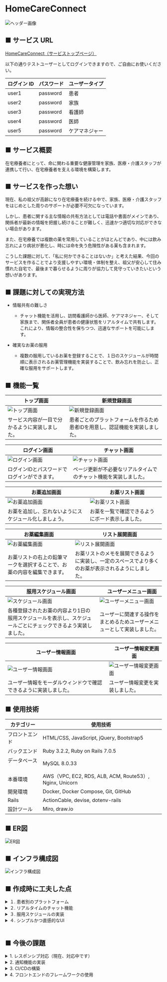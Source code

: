 # HomeCareConnect
![ヘッダー画像](/docs/img/Readme/hcc_readme.png)


## ■ サービス URL

[HomeCareConnect（サービストップページ）](https://yonex0821naoki.net/)

以下の通りテストユーザーとしてログインできますので、ご自由にお使いください。

| ログイン ID        | パスワード     | ユーザータイプ |
| ----------------- | ------------ | ------------ |
| user1 | password | 患者 |
| user2 | password | 家族 |
| user3 | password | 看護師 |
| user4 | password | 医師 |
| user5 | password | ケアマネジャー |

## ■ サービス概要

在宅療養者にとって、命に関わる重要な健康管理を家族、医療・介護スタッフが連携して行い、在宅療養者を支える環境を構築します。

## ■ サービスを作った想い

現在、私の祖父が高齢になり在宅療養を続ける中で、家族、医療・介護スタッフをはじめとした周りのサポートが必要不可欠になっています。

しかし、患者に関する主な情報の共有方法としては電話や書面がメインであり、関係者が最新の情報を把握し続けることが難しく、迅速かつ適切な対応ができない場合があります。

また、在宅療養では複数の薬を常用していることがほとんどであり、中には飲み忘れにより病状が悪化し、時には命を失う危険性がある薬も含まれます。

こうした課題に対して、「私に何かできることはないか」と考えた結果、今回のサービスを作ることでより支援しやすい環境・体制を整え、祖父が安心して住み慣れた自宅で、最後まで暮らせるように周りが協力して見守っていきたいという想いがあります。

## ■ 課題に対しての実現方法

- 情報共有の難しさ
  - チャット機能を活用し、訪問看護師から医師、ケアマネジャー、そして家族まで、関係者全員が患者の健康状態をリアルタイムで共有します。これにより、情報の整合性を保ちつつ、迅速なサポートを可能にします。

- 確実なお薬の服用
  - 複数の服用しているお薬を登録することで、１日のスケジュールが時間順に表示されるお薬管理機能を実装することで、飲み忘れを防止し、正確な服用をサポートします。

<!-- ## ■ サービス利用画面 -->

## ■ 機能一覧

| トップ画面 |　新規登録画面 |
| ---- | ---- |
| ![トップ画面](/docs/img/Readme/top-page.png) | ![新規登録画面](/docs/img/Readme/sign-up-page.png) |
| サービス内容が一目で分かるように実装しました。 | 患者ごとのプラットフォームを作るため患者IDを用意し、認証機能を実装しました。 |

| ログイン画面 |　チャット画面 |
| ---- | ---- |
| ![ログイン画面](/docs/img/Readme/login-page.png) | ![チャット画面](/docs/img/Readme/chat-page.png) |
| ログインIDとパスワードでログインができます。 | ページ更新が不必要なリアルタイムでのチャット機能を実装しました。 |

| お薬追加画面 |　お薬リスト画面 |
| ---- | ---- |
| ![お薬追加画面](/docs/img/Readme/medication-new-page.png) | ![お薬リスト画面](/docs/img/Readme/medication-list-page.png) |
| お薬を追加し、忘れないようにスケジュール化しましょう。 | お薬を一覧で確認できるようにボード表示しました。 |

| お薬編集画面 |　リスト展開画面 |
| ---- | ---- |
| ![お薬編集画面](/docs/img/Readme/medication-edit-page.png) | ![リスト展開画面](/docs/img/Readme/medication-list-toggle.png) |
| お薬リストの右上の鉛筆マークを選択することで、お薬の内容を編集できます。 | お薬リストのメモを展開できるように実装し、一定のスペースでより多くのお薬が表示されるようにしました。 |

| 服用スケジュール画面 |　ユーザーメニュー画面 |
| ---- | ---- |
| ![スケジュール画面](/docs/img/Readme/schedule-page.png) | ![ユーザーメニュー画面](/docs/img/Readme/user-menu-page.png) |
| 各種登録されたお薬の内容より1日の服用スケジュールを表示し、スケジュールごとにチェックできるよう実装しました。 | ユーザーに関連する操作をまとめるためユーザーメニューとして実装しました。 |

| ユーザー情報画面 |　ユーザー情報変更画面 |
| ---- | ---- |
| ![ユーザー情報画面](/docs/img/Readme/modal-window-page.png) | ![ユーザー情報変更画面](/docs/img/Readme/user-setting-page.png) |
| ユーザー情報をモーダルウィンドウで確認できるように実装しました。 | ユーザー情報変更を実装しました。 |


## ■ 使用技術

| カテゴリー         | 使用技術                                     |
| ----------------- | --------------------------------------------------    |
| フロントエンド      | HTML/CSS,  JavaScript, jQuery, Bootstrap5              |
| バックエンド        | Ruby 3.2.2, Ruby on Rails 7.0.5                        |
| データベース    　  | MySQL 8.0.33                                           |
| 本番環境           | AWS（VPC, EC2, RDS, ALB, ACM, Route53）, Nginx, Unicorn |
| 開発環境           | Docker, Docker Compose, Git, GitHub                    |
| Rails             |  ActionCable, devise, dotenv-rails                     |
| 設計ツール          |  Miro, draw.io |

## ■ ER図

![ER図](/docs/img/ER_diagram/er_diagram1.4.png)

## ■ インフラ構成図

![インフラ構成図](/docs/img/system_configuration_diagram/system_configuration_diagram1.1.png)

## ■ 作成時に工夫した点

<details>
<summary>１. 患者別のプラットフォーム</summary>

- 患者IDを導入することで、患者ごとの専用のプラットフォームが提供され、個別のケアや情報共有をスムーズに行えるようにしました。
</details>

<details>
<summary>２. リアルタイムのチャット機能</summary>

- プロダクト開発において、リアルタイムでの情報共有が不可欠であると考えたため、Railsの主な機能の1つであるActionCableを導入することにしました。
- ActionCableを用いることで、WebSocketを活用したリアルタイム通信が可能となり、ユーザー間の情報共有を瞬時に行うことができるようになりました。
</details>

<details>
<summary>３. 服用スケジュールの実装</summary>

- スケジュールの確認では、チェック欄をAjax通信で行うことによりユーザーは全ページの再読読み込みを待たずに操作でき、スムーズに使用できるように工夫しました。

</details>

<details>
<summary>４. シンプルかつ直感的なUI</summary>

- このサービスは幅広い年齢層を対象としているため、ユーザービリティを最優先に、シンプルで直感的なUIを採用しました。
- 具体的には、多くのサービスで一般的に見られるヘッダーとサイドメニューを採用し、リンク部分にカーソルを合わせると色が変わるように統一し、デザインしました。

</details>



<br>


## ■ 今後の課題
<details>
<summary>1. レスポンシブ対応（現在、対応中です）</summary>

- チャットの使用、個人での使用を考えると、スマホからの使用がメインとなるのでレスポンシブデザインに対応させることは必須と考えています。
</details>

<details>
<summary>2. 通知機能の実装</summary>

- 現状、チャット機能ではメッセージの送信があっても頻繁に確認しなければ気づかない、また服用スケジュールではお薬を飲み忘れている場合など、通知機能でこれらが解決できると思います。
</details>

<details>
<summary>3. CI/CDの構築</summary>

- CI/CDを通じて自動的なテストとデプロイを行うことで、バグの早期発見や作業の効率化が実現でき、サービスの品質を維持・向上させることができるため、導入する必要があると考えています。
</details>

<details>
<summary>4. フロントエンドのフレームワークの使用</summary>

- 現在、CSS、JavaScript、およびBootstrapを基本的な技術として使用していますが、Reactのような現代的なJavaScriptフレームワークを使用しておりません。
- 今後の拡張性やユーザーエクスペリエンスの向上の観点から見直しの必要性を感じており、今後導入していきたいと考えております。
</details>

